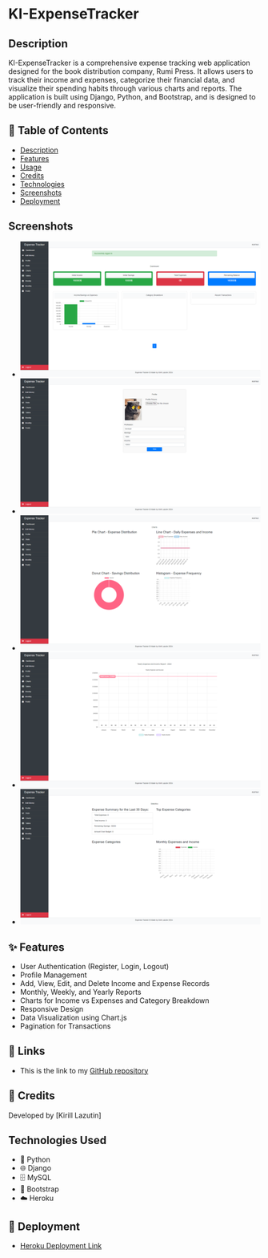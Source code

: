 
# KI-ExpenseTracker

## Description

KI-ExpenseTracker is a comprehensive expense tracking web application designed for the book distribution company, Rumi Press. It allows users to track their income and expenses, categorize their financial data, and visualize their spending habits through various charts and reports. The application is built using Django, Python, and Bootstrap, and is designed to be user-friendly and responsive.

## 📑 Table of Contents

- [Description](#description)
- [Features](#-features)
- [Usage](#-usage)
- [Credits](#-credits)
- [Technologies](#-technologies)
- [Screenshots](#screenshots)
- [Deployment](#-deployment)

## Screenshots

  - ![Dashboard Screenshot](/static/images/dashboard.png)
  - ![Profile Screenshot](/static/images/Profile.png)
  - ![Charts Screenshot](/static/images/charts.png)
  - ![Yearly Chart Screenshot](/static/images/yearly_chart.png)
  - ![Stats Screenshot](/static/images/stats.png)

## ✨ Features

- User Authentication (Register, Login, Logout)
- Profile Management
- Add, View, Edit, and Delete Income and Expense Records
- Monthly, Weekly, and Yearly Reports
- Charts for Income vs Expenses and Category Breakdown
- Responsive Design
- Data Visualization using Chart.js
- Pagination for Transactions

## 🔗 Links

- This is the link to my [GitHub repository](https://github.com/Kirill777-web/RumiExpenseTracker)

## 🙏 Credits

Developed by [Kirill Lazutin]

## Technologies Used

- 🐍 Python
- 🌐 Django
- 🗄 MySQL 
- 🎨 Bootstrap
- ☁️ Heroku

## 🚀 Deployment

- [Heroku Deployment Link](https://ki-expense-tracker-117e440fa49f.herokuapp.com/)
